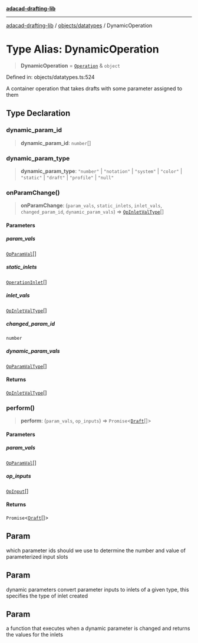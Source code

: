 [**adacad-drafting-lib**](../../../README.md)

***

[adacad-drafting-lib](../../../modules.md) / [objects/datatypes](../README.md) / DynamicOperation

# Type Alias: DynamicOperation

> **DynamicOperation** = [`Operation`](Operation.md) & `object`

Defined in: objects/datatypes.ts:524

A container operation that takes drafts with some parameter assigned to them

## Type Declaration

### dynamic\_param\_id

> **dynamic\_param\_id**: `number`[]

### dynamic\_param\_type

> **dynamic\_param\_type**: `"number"` \| `"notation"` \| `"system"` \| `"color"` \| `"static"` \| `"draft"` \| `"profile"` \| `"null"`

### onParamChange()

> **onParamChange**: (`param_vals`, `static_inlets`, `inlet_vals`, `changed_param_id`, `dynamic_param_vals`) => [`OpInletValType`](OpInletValType.md)[]

#### Parameters

##### param\_vals

[`OpParamVal`](../interfaces/OpParamVal.md)[]

##### static\_inlets

[`OperationInlet`](OperationInlet.md)[]

##### inlet\_vals

[`OpInletValType`](OpInletValType.md)[]

##### changed\_param\_id

`number`

##### dynamic\_param\_vals

[`OpParamValType`](OpParamValType.md)[]

#### Returns

[`OpInletValType`](OpInletValType.md)[]

### perform()

> **perform**: (`param_vals`, `op_inputs`) => `Promise`\<[`Draft`](../interfaces/Draft.md)[]\>

#### Parameters

##### param\_vals

[`OpParamVal`](../interfaces/OpParamVal.md)[]

##### op\_inputs

[`OpInput`](../interfaces/OpInput.md)[]

#### Returns

`Promise`\<[`Draft`](../interfaces/Draft.md)[]\>

## Param

which parameter ids should we use to determine the number and value of parameterized input slots

## Param

dynamic parameters convert parameter inputs to inlets of a given type, this specifies the type of inlet created

## Param

a function that executes when a dynamic parameter is changed and returns the values for the inlets
